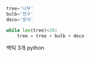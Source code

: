 ```python
tree='나무'
bulb='전구'
deco='장식'

while len(tree)<20:
    tree = tree + bulb + deco
```



백틱 3개 python